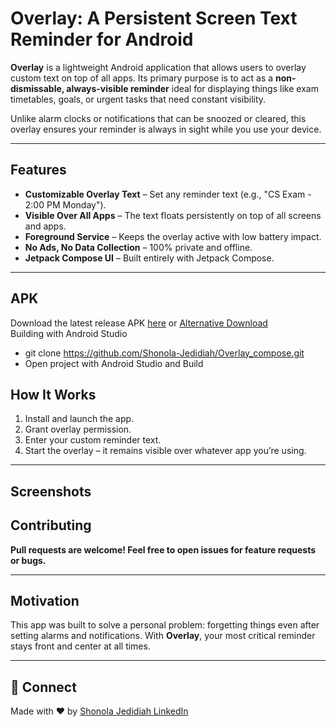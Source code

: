 #  Overlay: A Persistent Screen Text Reminder for Android

**Overlay** is a lightweight Android application that allows users to overlay custom text on top of all apps. Its primary purpose is to act as a **non-dismissable, always-visible reminder** ideal for displaying things like exam timetables, goals, or urgent tasks that need constant visibility.

Unlike alarm clocks or notifications that can be snoozed or cleared, this overlay ensures your reminder is always in sight while you use your device.

---

## Features

- **Customizable Overlay Text** – Set any reminder text (e.g., "CS Exam - 2:00 PM Monday").
- **Visible Over All Apps** – The text floats persistently on top of all screens and apps.
- **Foreground Service** – Keeps the overlay active with low battery impact.
- **No Ads, No Data Collection** – 100% private and offline.
- **Jetpack Compose UI** – Built entirely with Jetpack Compose.
  
---

## APK

Download the latest release APK [here](https://github.com/Shonola-Jedidiah/Overlay_compose/blob/master/release/Overlay.apk) or 
[Alternative Download]()
</br>
Building with Android Studio
- git clone https://github.com/Shonola-Jedidiah/Overlay_compose.git
- Open project with Android Studio and Build

## How It Works

1. Install and launch the app.
2. Grant overlay permission.
3. Enter your custom reminder text.
4. Start the overlay – it remains visible over whatever app you’re using.

---

## Screenshots

<!--| Overlay Active | In Use with Other Apps |
|----------------|------------------------|
| ![Overlay Example 1](screenshots/overlay_1.png) | ![Overlay Example 2](screenshots/overlay_2.png) | -->


## Contributing

**Pull requests are welcome! Feel free to open issues for feature requests or bugs.**

---

## Motivation

This app was built to solve a personal problem: forgetting things even after setting alarms and notifications. With **Overlay**, your most critical reminder stays front and center at all times.

---

## 🔗 Connect

Made with ❤️ by [Shonola Jedidiah LinkedIn](https://ng.linkedin.com/in/jedidiah-shonola-63729b192)

